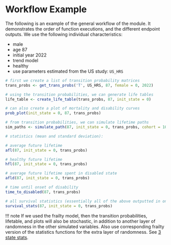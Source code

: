 # Workflow Example

The following is an example of the general workflow of the module. It demonstrates
the order of function executions, and the different endpoint outputs. We use the following
individual characteristics:

* male
* age 87
* initial year 2022
* trend model 
* healthy 
* use parameters estimated from the US study: `US_HRS`


```r
# first we create a list of transition probability matrices 
trans_probs <- get_trans_probs('T', US_HRS, 87, female = 0, 2022)

# using the transition probabilities, we can generate life tables
life_table <- create_life_table(trans_probs, 87, init_state = 0)

# can also create a plot of mortality and disability curves
prob_plot(init_state = 0, 87, trans_probs)

# from transition probabilities, we can simulate lifetime paths
sim_paths <- simulate_path(87, init_state = 0, trans_probs, cohort = 10000)

# statistics (mean and standard deviation): 

# average future lifetime
afl(87, init_state = 0, trans_probs)

# healthy future lifetime
hfl(87, init_state = 0, trans_probs)

# average future lifetime spent in disabled state
afld(87, init_state = 0, trans_probs)

# time until onset of disability 
time_to_disabled(87, trans_probs)

# all survival statistics (essentially all of the above outputted in one dataframe)
survival_stats(87, init_state = 0, trans_probs)
```

!!! note
    If we used the frailty model, then the transition probabilities, lifetable, and 
    plots will also be stochastic, in addition to another layer of randomness in the other
    simulated variables. Also use corresponding frailty version of the statistics functions 
    for the extra layer of randomness. See [3 state stats](stats.md).